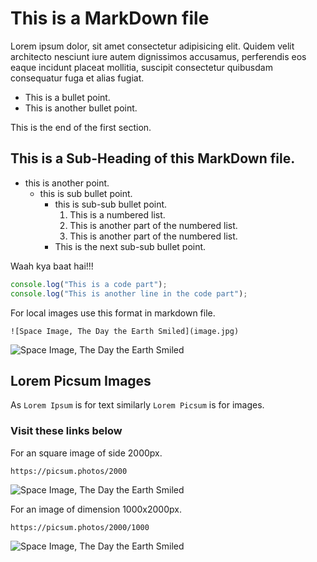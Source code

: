 # This is a MarkDown file

Lorem ipsum dolor, sit amet consectetur adipisicing elit. Quidem velit architecto nesciunt iure autem dignissimos accusamus, perferendis eos eaque incidunt placeat mollitia, suscipit consectetur quibusdam consequatur fuga et alias fugiat.

- This is a bullet point.
- This is another bullet point.

This is the end of the first section.

## This is a Sub-Heading of this MarkDown file.

- this is another point.
  - this is sub bullet point.
    - this is sub-sub bullet point.
      1. This is a numbered list.
      2. This is another part of the numbered list.
      3. This is another part of the numbered list.
    - This is the next sub-sub bullet point.

Waah kya baat hai!!!

```javascript
console.log("This is a code part");
console.log("This is another line in the code part");
```

For local images use this format in markdown file.
```
![Space Image, The Day the Earth Smiled](image.jpg)
```

![Space Image, The Day the Earth Smiled](image.jpg)
## Lorem Picsum Images

As `Lorem Ipsum` is for text similarly `Lorem Picsum` is for images.

### Visit these links below
For an square image of side 2000px.
```
https://picsum.photos/2000
```
![Space Image, The Day the Earth Smiled](https://picsum.photos/2000)

For an image of dimension 1000x2000px.
```
https://picsum.photos/2000/1000
```
![Space Image, The Day the Earth Smiled](https://picsum.photos/2000/1000)

